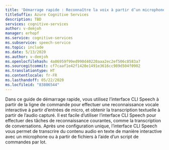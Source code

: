 ```yaml
---
title: 'Démarrage rapide : Reconnaître la voix à partir d’un microphone – Service Speech'
titleSuffix: Azure Cognitive Services
description: TBD
services: cognitive-services
author: v-demjoh
manager: erhopf
ms.service: cognitive-services
ms.subservice: speech-service
ms.topic: include
ms.date: 5/13/2020
ms.author: v-demjoh
ms.openlocfilehash: 4a86959f99ed990d40220aaa2ec2ef506c8583a7
ms.sourcegitcommit: cf7caaf1e42f1420e1491e3616cc989d504f0902
ms.translationtype: HT
ms.contentlocale: fr-FR
ms.lasthandoff: 05/22/2020
ms.locfileid: "83806544"
---
```

Dans ce guide de démarrage rapide, vous utilisez l’interface CLI Speech à partir de la ligne de commande pour effectuer une reconnaissance vocale interactive à partir d’entrées de micro, et obtenir la transcription textuelle à partir de l’audio capturé. Il est facile d’utiliser l’interface CLI Speech pour effectuer des tâches de reconnaissance courantes, comme la transcription de conversations. Après une configuration unique, l’interface CLI Speech vous permet de transcrire du contenu audio en texte de manière interactive avec un microphone ou à partir de fichiers à l’aide d’un script de commandes par lot.
